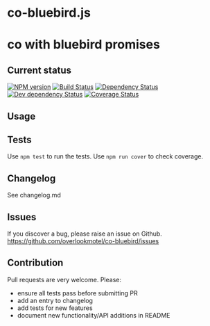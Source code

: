 # co-bluebird.js

# co with bluebird promises

## Current status

[![NPM version](https://img.shields.io/npm/v/co-bluebird.svg)](https://www.npmjs.com/package/co-bluebird)
[![Build Status](https://img.shields.io/travis/overlookmotel/co-bluebird/master.svg)](http://travis-ci.org/overlookmotel/co-bluebird)
[![Dependency Status](https://img.shields.io/david/overlookmotel/co-bluebird.svg)](https://david-dm.org/overlookmotel/co-bluebird)
[![Dev dependency Status](https://img.shields.io/david/dev/overlookmotel/co-bluebird.svg)](https://david-dm.org/overlookmotel/co-bluebird)
[![Coverage Status](https://img.shields.io/coveralls/overlookmotel/co-bluebird/master.svg)](https://coveralls.io/r/overlookmotel/co-bluebird)

## Usage

## Tests

Use `npm test` to run the tests. Use `npm run cover` to check coverage.

## Changelog

See changelog.md

## Issues

If you discover a bug, please raise an issue on Github. https://github.com/overlookmotel/co-bluebird/issues

## Contribution

Pull requests are very welcome. Please:

* ensure all tests pass before submitting PR
* add an entry to changelog
* add tests for new features
* document new functionality/API additions in README
